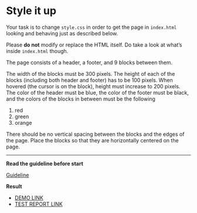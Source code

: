 # Style it up

Your task is to change `style.css` in order to get the page in `index.html`
looking and behaving just as described below.

Please **do not** modify or replace the HTML itself. Do take a look at what’s
inside `index.html` though.

The page consists of a header, a footer, and 9 blocks between them.

The width of the blocks must be 300 pixels. The height of each of the blocks
(including both header and footer) has to be 100 pixels. When hovered (the
cursor is on the block), height must increase to 200 pixels.
The color of the header must be blue, the color of the footer must be black, and
the colors of the blocks in between must be the following
1. red
1. green
1. orange

There should be no vertical spacing between the blocks and the edges of the
page. Place the blocks so that they are horizontally centered on the page.

---
**Read the guideline before start**

[Guideline](https://mate-academy.github.io/layout_task-guideline/)

**Result**

- [DEMO LINK](https://ivanvfedenko.github.io/layout_style-it-up/)
- [TEST REPORT LINK](https://ivanvfedenko.github.io/layout_style-it-up/report/html_report/)

